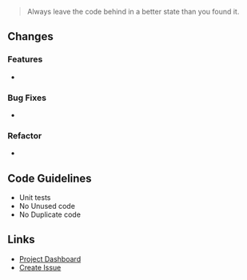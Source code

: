 > Always leave the code behind in a better state than you found it.

## Changes

### Features
- <!--TOPIC-->
  <!-- ADD the link to the JIRA ticket here -->

### Bug Fixes
- <!--TOPIC-->
  <!-- ADD the link to the JIRA ticket here -->

### Refactor
- <!--TOPIC-->
  <!-- ADD the link to the JIRA ticket here -->


## Code Guidelines
- Unit tests
- No Unused code
- No Duplicate code

## Links
- [Project Dashboard]
- [Create Issue]


[Project Dashboard]:    https://github.com/swiftmumbai/chatkit/projects/1
[Create Issue]:         https://github.com/swiftmumbai/chatkit/issues/new/choose
